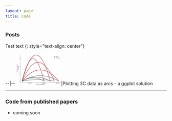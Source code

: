 ```yaml
---
layout: page
title: Code
---
```


### Posts
Test text
{: style="text-align: center"}



--|--
<img style="height: 100px" src="/images/2020-01-03-3C-arc-plot-1.png">|Plotting 3C data as arcs - a ggplot solution

----------------------------------------------------------------


### Code from published papers
- coming soon
